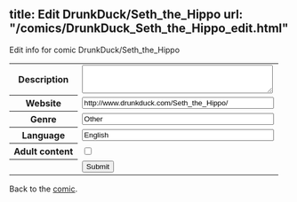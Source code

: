title: Edit DrunkDuck/Seth_the_Hippo
url: "/comics/DrunkDuck_Seth_the_Hippo_edit.html"
---
Edit info for comic DrunkDuck/Seth_the_Hippo

<form name="comic" action="http://gaepostmail.appspot.com/comic/" method="post">
<table class="comicinfo">
<tr>
<th>Description</th><td><textarea name="description" cols="40" rows="3"></textarea></td>
</tr>
<tr>
<th>Website</th><td><input type="text" name="url" value="http://www.drunkduck.com/Seth_the_Hippo/" size="40"/></td>
</tr>
<tr>
<th>Genre</th><td><input type="text" name="genre" value="Other" size="40"/></td>
</tr>
<tr>
<th>Language</th><td><input type="text" name="language" value="English" size="40"/></td>
</tr>
<tr>
<th>Adult content</th><td><input type="checkbox" name="adult" value="adult" /></td>
</tr>
<tr>
<th></th><td>
<input type="hidden" name="comic" value="DrunkDuck_Seth_the_Hippo" />
<input type="submit" name="submit" value="Submit" />
</td>
</tr>
</table>
</form>

Back to the [comic](DrunkDuck_Seth_the_Hippo.html).
